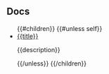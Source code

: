 ## Docs

<ul>
{{#children}}
{{#unless self}}
<li>
  <a href="{{href}}">{{title}}</a>
  <p>{{description}}</p>
</li>
{{/unless}}
{{/children}}
</ul>

